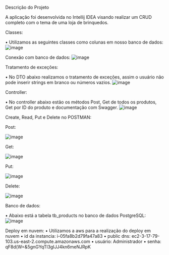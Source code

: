 Descrição do Projeto

A aplicação foi desenvolvida no Intellij IDEA visando realizar um CRUD completo com o tema de uma loja de brinquedos.

Classes:

•	Utilizamos as seguintes classes como colunas em nosso banco de dados:
 ![image](https://github.com/user-attachments/assets/f01d7bac-3bd6-4443-a749-b393d054c3d7)



Conexão com banco de dados:
![image](https://github.com/user-attachments/assets/74f24353-8896-4bb1-8661-ae3d5e546eb5)

 


Tratamento de exceções:

•	No DTO abaixo realizamos o tratamento de exceções, assim o usuário não pode inserir strings em branco ou números vazios.
 ![image](https://github.com/user-attachments/assets/7763a623-8248-414e-8f23-32a0d29985dc)


Controller:

•	No controller abaixo estão os métodos Post, Get de todos os produtos, Get por ID do produto e documentação com Swagger.
 ![image](https://github.com/user-attachments/assets/23cee016-9f7c-471c-ae5b-4f7c14a1b753)


Create, Read, Put e Delete no POSTMAN: 

Post:

![image](https://github.com/user-attachments/assets/5d2a7658-d862-4da9-8d2d-6825b036f484)

 

Get:

 ![image](https://github.com/user-attachments/assets/f5985af2-a7d3-4838-9e89-b3a2015d6caa)


Put: 

 ![image](https://github.com/user-attachments/assets/13b853d6-2415-4c52-a0aa-2e5d33acb733)


Delete:

![image](https://github.com/user-attachments/assets/626ec893-7fd3-4c74-a611-d83e0989f6cd)

 


Banco de dados:

•	Abaixo está a tabela tb_products no banco de dados PostgreSQL:
 ![image](https://github.com/user-attachments/assets/d26dfb64-6b3f-490d-96ca-c2f231fae004)



Deploy em nuvem:
•	Utilizamos a aws para a realização do deploy em nuvem
•	id da instancia: i-05fa8b2d79fa47a83
•	public dns: ec2-3-17-79-103.us-east-2.compute.amazonaws.com
•	usuário: Administrador
•	senha: qF8d(W=&5gnGYqTl3gIJJ4kn6meNJRpK






